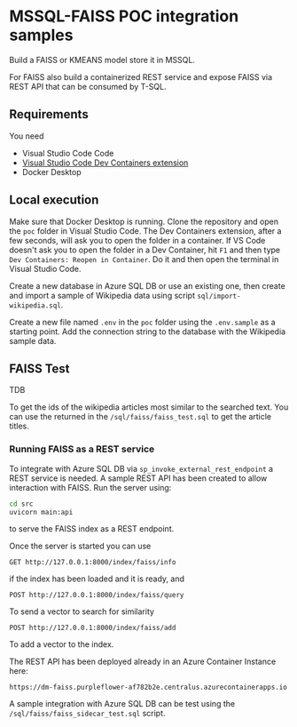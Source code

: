 # MSSQL-FAISS POC integration samples

Build a FAISS or KMEANS model store it in MSSQL. 

For FAISS also build a containerized REST service and expose FAISS via REST API that can be consumed by T-SQL. 

## Requirements

You need

- Visual Studio Code Code
- [Visual Studio Code Dev Containers extension](https://marketplace.visualstudio.com/items?itemName=ms-vscode-remote.remote-containers)
- Docker Desktop

## Local execution

Make sure that Docker Desktop is running. Clone the repository and open the `poc` folder in Visual Studio Code. The Dev Containers extension, after a few seconds, will ask you to open the folder in a container. If VS Code doesn't ask you to open the folder in a Dev Container, hit `F1` and then type `Dev Containers: Reopen in Container`. Do it and then open the terminal in Visual Studio Code. 

Create a new database in Azure SQL DB or use an existing one, then create and import a sample of Wikipedia data using script `sql/import-wikipedia.sql`.

Create a new file named `.env` in the `poc` folder using the `.env.sample` as a starting point. Add the connection string to the database with the Wikipedia sample data.

## FAISS Test

TDB

To get the ids of the wikipedia articles most similar to the searched text. You can use the returned in the `/sql/faiss/faiss_test.sql` to get the article titles.

### Running FAISS as a REST service

To integrate with Azure SQL DB via `sp_invoke_external_rest_endpoint` a REST service is needed. A sample REST API has been created to allow interaction with FAISS. Run the server using:

```bash
cd src
uvicorn main:api
```

to serve the FAISS index as a REST endpoint.

Once the server is started you can use 

```http
GET http://127.0.0.1:8000/index/faiss/info
```

if the index has been loaded and it is ready, and 

```http
POST http://127.0.0.1:8000/index/faiss/query
```

To send a vector to search for similarity

```http
POST http://127.0.0.1:8000/index/faiss/add
```

To add a vector to the index.

The REST API has been deployed already in an Azure Container Instance here:

```
https://dm-faiss.purpleflower-af782b2e.centralus.azurecontainerapps.io
```

A sample integration with Azure SQL DB can be test using the `/sql/faiss/faiss_sidecar_test.sql` script.

